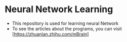 # Neural Network Learning
- This repository is used for learning neural Network
- To see the articles about the programs, you can visit [https://zhuanlan.zhihu.com/mBrain]